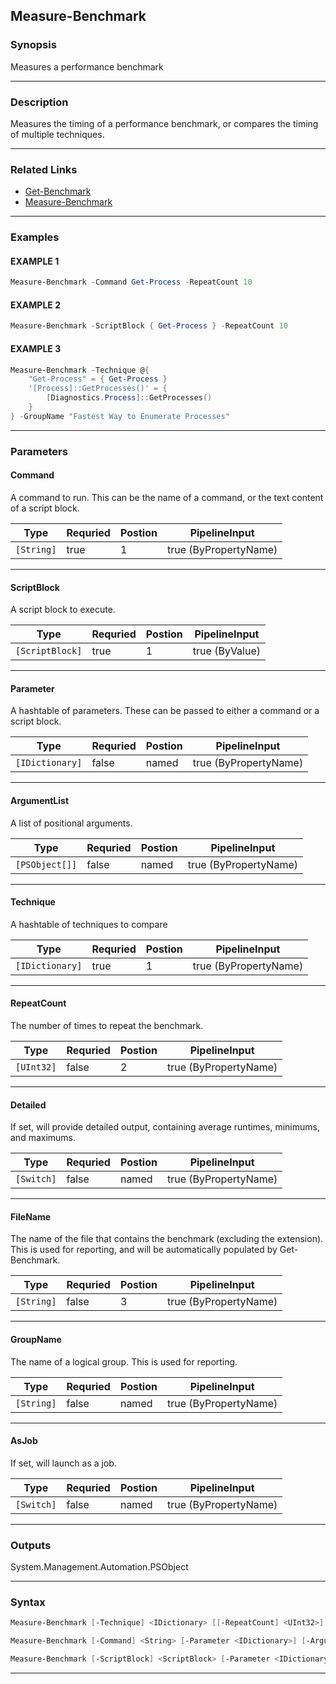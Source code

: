 
Measure-Benchmark
-----------------
### Synopsis
Measures a performance benchmark

---
### Description

Measures the timing of a performance benchmark, or compares the timing of multiple techniques.

---
### Related Links
* [Get-Benchmark](Get-Benchmark.md)
* [Measure-Benchmark](Measure-Benchmark.md)
---
### Examples
#### EXAMPLE 1
```PowerShell
Measure-Benchmark -Command Get-Process -RepeatCount 10
```

#### EXAMPLE 2
```PowerShell
Measure-Benchmark -ScriptBlock { Get-Process } -RepeatCount 10
```

#### EXAMPLE 3
```PowerShell
Measure-Benchmark -Technique @{
    "Get-Process" = { Get-Process }
    '[Process]::GetProcesses()' = {
        [Diagnostics.Process]::GetProcesses()
    }
} -GroupName "Fastest Way to Enumerate Processes"
```

---
### Parameters
#### **Command**

A command to run.  This can be the name of a command, or the text content of a script block.



|Type          |Requried|Postion|PipelineInput        |
|--------------|--------|-------|---------------------|
|```[String]```|true    |1      |true (ByPropertyName)|
---
#### **ScriptBlock**

A script block to execute.



|Type               |Requried|Postion|PipelineInput |
|-------------------|--------|-------|--------------|
|```[ScriptBlock]```|true    |1      |true (ByValue)|
---
#### **Parameter**

A hashtable of parameters.  These can be passed to either a command or a script block.



|Type               |Requried|Postion|PipelineInput        |
|-------------------|--------|-------|---------------------|
|```[IDictionary]```|false   |named  |true (ByPropertyName)|
---
#### **ArgumentList**

A list of positional arguments.



|Type              |Requried|Postion|PipelineInput        |
|------------------|--------|-------|---------------------|
|```[PSObject[]]```|false   |named  |true (ByPropertyName)|
---
#### **Technique**

A hashtable of techniques to compare



|Type               |Requried|Postion|PipelineInput        |
|-------------------|--------|-------|---------------------|
|```[IDictionary]```|true    |1      |true (ByPropertyName)|
---
#### **RepeatCount**

The number of times to repeat the benchmark.



|Type          |Requried|Postion|PipelineInput        |
|--------------|--------|-------|---------------------|
|```[UInt32]```|false   |2      |true (ByPropertyName)|
---
#### **Detailed**

If set, will provide detailed output, containing average runtimes, minimums, and maximums.



|Type          |Requried|Postion|PipelineInput        |
|--------------|--------|-------|---------------------|
|```[Switch]```|false   |named  |true (ByPropertyName)|
---
#### **FileName**

The name of the file that contains the benchmark (excluding the extension).
This is used for reporting, and will be automatically populated by Get-Benchmark.



|Type          |Requried|Postion|PipelineInput        |
|--------------|--------|-------|---------------------|
|```[String]```|false   |3      |true (ByPropertyName)|
---
#### **GroupName**

The name of a logical group.  This is used for reporting.



|Type          |Requried|Postion|PipelineInput        |
|--------------|--------|-------|---------------------|
|```[String]```|false   |named  |true (ByPropertyName)|
---
#### **AsJob**

If set, will launch as a job.



|Type          |Requried|Postion|PipelineInput        |
|--------------|--------|-------|---------------------|
|```[Switch]```|false   |named  |true (ByPropertyName)|
---
### Outputs
System.Management.Automation.PSObject


---
### Syntax
```PowerShell
Measure-Benchmark [-Technique] <IDictionary> [[-RepeatCount] <UInt32>] [-Detailed] [[-FileName] <String>] [-GroupName <String>] [-AsJob] [<CommonParameters>]
```
```PowerShell
Measure-Benchmark [-Command] <String> [-Parameter <IDictionary>] [-ArgumentList <PSObject[]>] [[-RepeatCount] <UInt32>] [-Detailed] [[-FileName] <String>] [-GroupName <String>] [-AsJob] [<CommonParameters>]
```
```PowerShell
Measure-Benchmark [-ScriptBlock] <ScriptBlock> [-Parameter <IDictionary>] [-ArgumentList <PSObject[]>] [[-RepeatCount] <UInt32>] [-Detailed] [[-FileName] <String>] [-GroupName <String>] [-AsJob] [<CommonParameters>]
```
---


